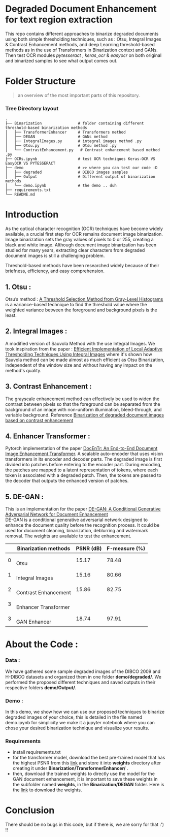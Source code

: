 # Degraded Document Enhancement for text region extraction

This repo contains different approaches to binarize degraded documents using both simple thresholding techniques, such as : Otsu, Integral Images & Contrast Enhancement methods, and deep Learning threshold-based methods as in the use of Transformers in Binarization context and GANs. Then test OCR modules *pytesseract* , *keras_ocr* & *easyocr* on both original and binarized samples to see what output comes out.

Folder Structure 
================

> an overview of the most important parts of this repository.
### Tree Directory layout
    .
    ├── Binarization                # folder containing different threshold-based binarization methods
    │   ├── TransformerEnhancer     # Transformers method
    │   ├── DEGAN                   # GANs method
    │   ├── IntegralImages.py       # integral images method .py
    │   ├── Otsu.py                 # Otsu method .py
    │   └── ContrastEnhancement.py   # Contrast enhancement based method .py
    ├── OCRs.ipynb                  # test OCR techniques Keras-OCR VS EasyOCR VS PYTESSERACT 
    ├── demo                        # >> where you can test our code :D
    │   ├── degraded                # DIBCO images samples
    │   ├── Output                  # Different output of binarization methods
    │   └── demo.ipynb              # the demo .. duh
    ├── requirements.txt
    └── README.md

Introduction 
================

As the optical character recognition (OCR) techniques have become widely available, a crucial first step for OCR remains document image binarization. Image binarization sets the gray values of pixels to 0 or 255, creating a black and white image. Although document image binarization has been studied for many years, extracting clear characters from degraded document images is still a challenging problem.

Threshold-based methods have been researched widely because of their briefness, efficiency, and easy comprehension.

## 1. Otsu :

Otsu’s method : [A Threshold Selection Method from Gray-Level Histograms](https://cw.fel.cvut.cz/b201/_media/courses/a6m33bio/otsu.pdf) is a variance-based technique to find the threshold value where the weighted variance between the foreground and background pixels is the least.

## 2. Integral Images :

A modified version of Sauvola Method with the use Integral Images. We took inspiration from the paper : [Efficient Implementation of Local Adaptive Thresholding Techniques Using Integral Images](https://dll.seecs.nust.edu.pk/wp-content/uploads/2020/06/Efficient-implementation-of-local-adaptive-thresholding-techniques-using-integral-images.pdf) where it's shown how Sauvola method can be made almost as much efficient as Otsu Binarization, independent of the window size and without having any impact on the method's quality.

## 3. Contrast Enhancement :

The grayscale enhancement method can effectively be used to widen the contrast between pixels so that the foreground can be separated from the background of an image with non-uniform illumination, bleed-through, and variable background. Reference [Binarization of degraded document images based on contrast enhancement](https://rdcu.be/c2ibU)

## 4. Enhancer Transformer :

Pytorch implementation of the paper [DocEnTr: An End-to-End Document Image Enhancement Transformer](https://arxiv.org/abs/2201.10252). A scalable auto-encoder that uses vision transformers in its encoder and decoder parts. The degraded image is first divided into patches before entering to the encoder part. During encoding, the patches are mapped to a latent representation of tokens, where each token is associated with a degraded patch.
Then, the tokens are passed to the decoder that outputs the enhanced version of patches.

## 5. DE-GAN :

This is an implementation for the paper [DE-GAN: A Conditional Generative Adversarial Network for Document Enhancement](https://ieeexplore.ieee.org/document/9187695)<br>
DE-GAN is a conditional generative adversarial network designed to enhance the document quality before the recognition process. It could be used for document cleaning, binarization, deblurring and watermark removal. The weights are available to test the enhancement. 

<table class="tg">
<thead>
  <tr>
    <th class="tg-c3ow"></th>
    <th class="tg-c3ow">Binarization methods</th>
    <th class="tg-c3ow">PSNR (dB)</th>
    <th class="tg-c3ow">F-measure (%)</th>
  </tr>
</thead>
<tbody>
  <tr>
    <td class="tg-c3ow" rowspan="2">0</td>
    <td class="tg-c3ow" rowspan="2"><br>Otsu</td>

  </tr>
  <tr>
    <td class="tg-c3ow">15.17</td>
    <td class="tg-c3ow">78.48</td>
  </tr>
  <tr>
    <td class="tg-c3ow" rowspan="2">1</td>
    <td class="tg-c3ow" rowspan="2"><br>Integral Images</td>

  </tr>
  <tr>
    <td class="tg-c3ow">15.16</td>
    <td class="tg-c3ow">80.66</td>
  </tr>
  <tr>
    <td class="tg-c3ow" rowspan="2">2</td>
    <td class="tg-c3ow" rowspan="2"><br>Contrast Enhancement</td>

  </tr>
  <tr>
    <td class="tg-c3ow">15.86</td>
    <td class="tg-c3ow">82.75</td>
  </tr>
  <tr>
    <td class="tg-c3ow" rowspan="2">3</td>
    <td class="tg-c3ow" rowspan="2"><br>Enhancer Transformer</td>
  </tr>
  <tr>
    <td class="tg-baqh"></td>
    <td class="tg-baqh"></td>
  </tr>
    <tr>
    <td class="tg-c3ow" rowspan="2">3</td>
    <td class="tg-c3ow" rowspan="2"><br>GAN Enhancer</td>
  </tr>
  <tr>
    <td class="tg-baqh">18.74</td>
    <td class="tg-baqh">97.91 </td>
  </tr>
</tbody>
</table>

About the Code :
================


### Data :

We have gathered some sample degraded images of the DIBCO 2009 and H-DIBCO datasets and organized them in one folder  **demo/degraded/**. 
We performed the proposed different techniques and saved outputs in their respective folders **demo/Output/**.

### Demo :
In this demo, we show how we can use our proposed techniques to binarize degraded images of your choice, this is detailed in the file named demo.ipynb for simplicity we make it a jupyter notebook where you can chose your desired binarization technique and visualize your results.

### Requirements
- install requirements.txt
- for the transformer model, download the best pre-trained model that has the highest PSNR from this [link](https://drive.google.com/file/d/1FKXAS8BetcB2pCwkOTNHIX4Rj5-tq-Ep/view) and store it into **weights** directory after creating it under **Binarization/TransformerEnhancer/** .
- then, download the trained weights to directly use the model for the GAN document enhancement, it is important to save these weights in the subfolder named **weights**, in the **Binarization/DEGAN** folder. Here is the [link](https://drive.google.com/file/d/1J_t-TzR2rxp94SzfPoeuJniSFLfY3HM-/view?usp=sharing) to download the weights.

# Conclusion
There should be no bugs in this code, but if there is, we are sorry for that :') !!

